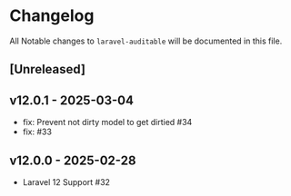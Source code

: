 # Changelog

All Notable changes to `laravel-auditable` will be documented in this file.

## [Unreleased]

## v12.0.1 - 2025-03-04

- fix: Prevent not dirty model to get dirtied #34
- fix: #33

## v12.0.0 - 2025-02-28

- Laravel 12 Support #32
